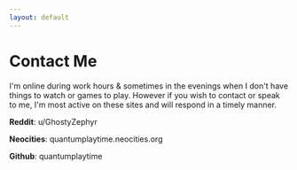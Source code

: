 ```yaml
---
layout: default
---
```

# Contact Me

I'm online during work hours & sometimes in the evenings when I don't have things to watch or games to play. However if you wish to contact or speak to me, I'm most active on these sites and will respond in a timely manner. 

**Reddit**: u/GhostyZephyr

**Neocities**: quantumplaytime.neocities.org

**Github**: quantumplaytime
